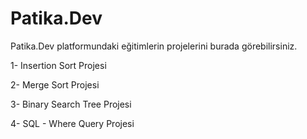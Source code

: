 # Patika.Dev
Patika.Dev platformundaki eğitimlerin projelerini burada görebilirsiniz.

1- Insertion Sort Projesi

2- Merge Sort Projesi

3- Binary Search Tree Projesi

4- SQL - Where Query Projesi
